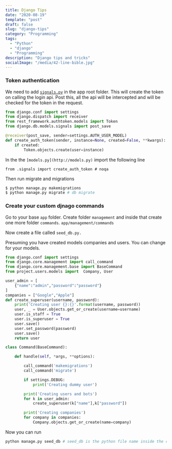 ```yaml
---
title: Django Tips
date: "2020-08-19"
template: "post"
draft: false
slug: "django-tips"
category: "Programming"
tags:
  - "Python"
  - "django"
  - "Programming"
description: "Django tips and tricks"
socialImage: "/media/42-line-bible.jpg"
---
```


### **Token authentication**

We need to add [`signals.py`](http://signals.py/) in the app root folder. This will create the token on calling the login api. Post this, all the api will be intercepted and will be checked for the token in the request.

```python
from django.conf import settings
from django.dispatch import receiver
from rest_framework.authtoken.models import Token
from django.db.models.signals import post_save

@receiver(post_save, sender=settings.AUTH_USER_MODEL)
def create_auth_token(sender, instance=None, created=False, **kwargs):
    if created:
        Token.objects.create(user=instance)
```

In the the `[models.py](http://models.py)` import the following line

`from .signals import create_auth_token # noqa`

Then run migrate and migrations 

```bash
$ python manage.py makemigrations
$ python manage.py migrate # db migrate
```

### Create your custom djnago commands

Go to your base `app` folder. Create folder `management` and inside that create one more folder `commands`. `app/management/commands`

Now create a file called `seed_db.py.`

Presuming you have created models companies and users. You can change for your models.

```python
from django.conf import settings
from django.core.management import call_command
from django.core.management.base import BaseCommand
from project.users.models import  Company, User

user_admin = [
    {"name":"admin","password":"password"}
]
companies = ["Google","Apple"]
def create_superuser(username, password):
    print('Creating user {}:{}'.format(username, password))
    user, _ = User.objects.get_or_create(username=username)
    user.is_staff = True
    user.is_superuser = True
    user.save()
    user.set_password(password)
    user.save()
    return user

class Command(BaseCommand):

    def handle(self, *args, **options):

        call_command('makemigrations')
        call_command('migrate')

        if settings.DEBUG:
            print('Creating dummy user')

        print('Creating users and bots')
        for k in user_admin:
            create_superuser(k["name"],k["password"])

        print('Creating companies')
        for company in companies:
            Company.objects.get_or_create(name=company)
```

Now you can run

```bash
python manage.py seed_db # seed_db is the python file name inside the commands
```